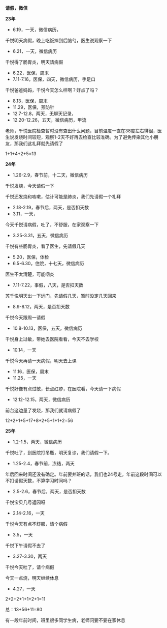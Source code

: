 **请假，微信**

**23年**

- 6.19，一天，微信病历，

千悦明天病假，晚上吃饭摔到后脑勺，医生说观察一下

- 6.21，一天，微信病历

千悦得了肠胃炎，明天请病假

- 6.22，医保，周末
- 7.11-7.16，医保，四天，微信病历，手足口

千悦爸爸妈妈，千悦今天怎么样啊？好点了吗？

- 8.13，医保，周末
- 11.29，医保，预防针
- 12.7-12.8，两天，无聊天记录，
- 12.20-12.26，五天，微信病历，甲流

老师，千悦医院检查暂时没有查出什么问题，目前温度一直在38度左右徘徊，医生说发烧时间较短，观察1-2天不好再去检查比较准确。为了避免传染其他小朋友，那我们这礼拜就先请假了

1+1+4+2+5=13

**24年**

- 1.26-2.9，春节前，十二天，微信病历

千悦发烧，今天请假一下

千悦还发烧和咳嗽，估计可能是肺炎，我们先请假一个礼拜

- 2.18-2.19，春节后，两天，是否扣天数
- 3.11，一天，

今天千悦请病假，吐了，不舒服，在家观察一下

- 3.25-3.31，五天，微信病历

千悦有些肠胃炎，看了医生，先请假几天

- 5.20，医保，体检
- 6.5-6.30，住院，十七天，微信病历

医生不太清楚，可能咽炎

- 7.11-7.22，事假，八天，是否扣天数

苏千悦明天出一下远门，先请假几天，暂时没定几天回来

- 8.9-8.12，两天，是否扣天数

千悦今天跟周一请假

- 10.8-10.13，医保，五天，微信病历

千悦身上过敏，带她去医院看看，今天不去学校

- 10.14，一天

千悦今天再请一天病假，明天去上课

- 11.16，医保，周末
- 11.25，一天

千悦好像有点过敏，长点红疹，在医院看，今天请一下病假

- 12.12-12.15，两天，微信病历

前台这边量了发烧，那我们就请病假了

12+2+1+5+17+8+2+5+1+1+2=56

**25年**

- 1.2-1.5，两天，微信病历

千悦吐了，到医院打吊瓶，明天复诊，我们请假一下。

- 1.25-2.4，春节前，冻结，两天

年后回来时间还没有确定。年前要并班的话，我们也24号走，年前这段时间可以不扣请假天数，不算学习时间吗？

- 2.5-2.6，春节后，两天，是否扣天数

千悦宝贝几号返园呀

- 2.14-2.16，一天

千悦今天有点不舒服，请个病假

- 3.5，一天

千悦下午请假不去了

- 3.27-3.30，两天

千悦今天吐了，请个病假

今天一点烧，明天继续休息

- 4.27，一天

2+2+2+1+1+2+1=11

总：13+56+11=80









有一段年前时间，班里很多同学生病，老师问要不要在家休息